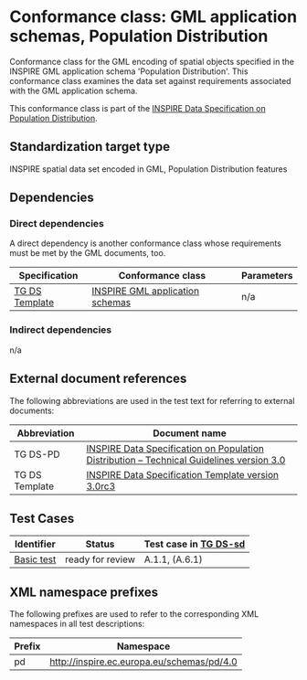 # Conformance class: GML application schemas, Population Distribution

Conformance class for the GML encoding of spatial objects specified in the INSPIRE GML application schema 'Population Distribution'. This conformance class examines the data set against requirements associated with the GML application schema.

This conformance class is part of the [INSPIRE Data Specification on Population Distribution](../README.md).

## Standardization target type

INSPIRE spatial data set encoded in GML, Population Distribution features

## Dependencies

### Direct dependencies

A direct dependency is another conformance class whose requirements must be met by the GML documents, too.

| Specification | Conformance class | Parameters | 
| ------------- | ----------------- | ---------- |
| [TG DS Template](#ref_TG_DS_tmpl) | [INSPIRE GML application schemas](http://inspire.ec.europa.eu/id/ats/data/3.0rc3/schemas) | n/a |

### Indirect dependencies

n/a
 
## External document references

The following abbreviations are used in the test text for referring to external documents:

Abbreviation                     | Document name
-------------------------------- | --------------------------------------------------
TG DS-PD <a name="ref_TG_DS_PD"></a>   | [INSPIRE Data Specification on Population Distribution – Technical Guidelines version 3.0](https://inspire.ec.europa.eu/documents/Data_Specifications/INSPIRE_DataSpecification_PD_v3.0.pdf)
TG DS Template <a name="ref_TG_DS_tmpl"></a>   | [INSPIRE Data Specification Template version 3.0rc3](http://inspire.jrc.ec.europa.eu/documents/Data_Specifications/INSPIRE_DataSpecification_Template_v3.0rc3.pdf)

## Test Cases

| Identifier                                                        | Status   | Test case in [TG DS-sd](#ref_TG_DS_PD)  |
| ----------------------------------------------------------------- | -------- | ------------ |
| [Basic test](./basic.md)  | ready for review  | A.1.1, (A.6.1)  |

## XML namespace prefixes <a name="namespaces"></a>

The following prefixes are used to refer to the corresponding XML namespaces in all test descriptions:

Prefix         | Namespace
-------------- | -------------------------------------------------
pd             | http://inspire.ec.europa.eu/schemas/pd/4.0